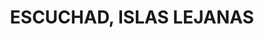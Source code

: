 ---
capo: 0
id: 70
lang: es-es
step: pre
subtitle: ''
tags:
- vin
- int
title: ESCUCHAD, ISLAS LEJANAS
---